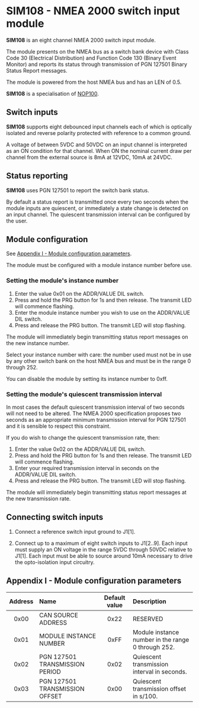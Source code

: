 # SIM108 - NMEA 2000 switch input module

**SIM108** is an eight channel NMEA 2000 switch input module.

The module presents on the NMEA bus as a switch bank device with
Class Code 30 (Electrical Distribution) and Function Code 130 (Binary
Event Monitor) and reports its status through transmission of
PGN 127501 Binary Status Report messages.

The module is powered from the host NMEA bus and has an LEN of 0.5.

**SIM108** is a specialisation of
[NOP100](https://github.com/preeve9534/NOP100).

## Switch inputs

**SIM108** supports eight debounced input channels each of which is
optically isolated and reverse polarity protected with reference to
a common ground.

A voltage of between 5VDC and 50VDC on an input channel is interpreted
as an ON condition for that channel.
When ON the nominal current draw per channel from the external source
is 8mA at 12VDC, 10mA at 24VDC.

## Status reporting

**SIM108** uses PGN 127501 to report the switch bank status.

By default a status report is transmitted once every two seconds when
the module inputs are quiescent, or immediately a state change is
detected on an input channel.
The quiescent transmission interval can be configured by the user.

## Module configuration

See [Appendix I - Module configuration parameters](#appendix-i---module-configuration-parameters).

The module must be configured with a module instance number before use.

### Setting the module's instance number

1. Enter the value 0x01 on the ADDR/VALUE DIL switch.
2. Press and hold the PRG button for 1s and then release.
   The transmit LED will commence flashing.
3. Enter the module instance number you wish to use on the ADDR/VALUE
   DIL switch.
4. Press and release the PRG button.
   The transmit LED will stop flashing.

The module will immediately begin transmitting status report messages
on the new instance number.

Select your instance number with care: the number used must not be in
use by any other switch bank on the host NMEA bus and must be in the
range 0 through 252.

You can disable the module by setting its instance number to 0xff.

### Setting the module's quiescent transmission interval

In most cases the default quiescent transmission interval of two seconds
will not need to be altered.
The NMEA 2000 specification proposes two seconds as an appropriate
minimum transmission interval for PGN 127501 and it is sensible to
respect this constraint.

If you do wish to change the quiescent transmission rate, then:

1. Enter the value 0x02 on the ADDR/VALUE DIL switch.
2. Press and hold the PRG button for 1s and then release.
   The transmit LED will commence flashing.
3. Enter your required transmission interval in seconds on the
   ADDR/VALUE DIL switch.
4. Press and release the PRG button.
   The transmit LED will stop flashing.

The module will immediately begin transmitting status report messages
at the new transmission rate.

## Connecting switch inputs

1. Connect a reference switch input ground to J1[1].

2. Connect up to a maximum of eight switch inputs to J1[2..9].
   Each input must supply an ON voltage in the range 5VDC through 50VDC
   relative to J1[1].
   Each input must be able to source around 10mA necessary to drive the
   opto-isolation input circuitry.

## Appendix I - Module configuration parameters

| Address | Name                             | Default value | Description                                        |
| :---:   | :---                             | :---:         | :---                                               |
| 0x00    | CAN SOURCE ADDRESS               | 0x22          | RESERVED                                           |
| 0x01    | MODULE INSTANCE NUMBER           | 0xFF          | Module instance number in the range 0 through 252. |
| 0x02    | PGN 127501 TRANSMISSION PERIOD   | 0x02          | Quiescent transmission interval in seconds.        |
| 0x03    | PGN 127501 TRANSMISSION OFFSET   | 0x00          | Quiescent transmission offset in s/100.            |
